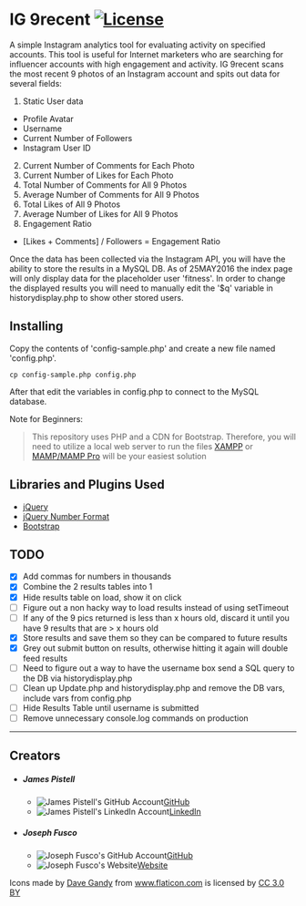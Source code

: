 # IG 9recent [![License](https://img.shields.io/badge/license-GPL--2.0%2B-green.svg)](http://www.gnu.org/licenses/gpl-2.0.html)

A simple Instagram analytics tool for evaluating activity on specified accounts. This tool is useful for Internet marketers who are searching for influencer accounts with high engagement and activity. IG 9recent scans the most recent 9 photos of an Instagram account and spits out data for several fields:

1. Static User data
  * Profile Avatar
  * Username
  * Current Number of Followers
  * Instagram User ID
2. Current Number of Comments for Each Photo
3. Current Number of Likes for Each Photo
4. Total Number of Comments for All 9 Photos
5. Average Number of Comments for All 9 Photos
6. Total Likes of All 9 Photos
7. Average Number of Likes for All 9 Photos
8. Engagement Ratio
  * [Likes + Comments] / Followers = Engagement Ratio

Once the data has been collected via the Instagram API, you will have the ability to store the results in a MySQL DB. As of 25MAY2016 the index page will only display data for the placeholder user 'fitness'. In order to change the displayed results you will need to manually edit the '$q' variable in historydisplay.php to show other stored users.

## Installing
Copy the contents of 'config-sample.php' and create a new file named 'config.php'.

```
cp config-sample.php config.php
```

After that edit the variables in config.php to connect to the MySQL database.

Note for Beginners:
>This repository uses PHP and a CDN for Bootstrap.
>Therefore, you will need to utilize a local web server to run the files
>[XAMPP](https://www.apachefriends.org/) or [MAMP/MAMP Pro](https://www.mamp.info/en/) will be your easiest solution  

## Libraries and Plugins Used

+ [jQuery](http://jquery.com)
+ [jQuery Number Format](https://www.customd.com/articles/14/jquery-number-format-redux)
+ [Bootstrap](http://getbootstrap.com)


## TODO
- [x] Add commas for numbers in thousands
- [x] Combine the 2 results tables into 1
- [x] Hide results table on load, show it on click
- [ ] Figure out a non hacky way to load results instead of using setTimeout
- [ ] If any of the 9 pics returned is less than x hours old, discard it until you have 9 results that are > x hours old
- [x] Store results and save them so they can be compared to future results
- [x] Grey out submit button on results, otherwise hitting it again will double feed results
- [ ] Need to figure out a way to have the username box send a SQL query to the DB via historydisplay.php
- [ ] Clean up Update.php and historydisplay.php and remove the DB vars, include vars from config.php
- [ ] Hide Results Table until username is submitted
- [ ] Remove unnecessary console.log commands on production

---
## Creators

+ ##### James Pistell
  * ![James Pistell's GitHub Account](http://i.imgur.com/Myo5q9q.png "James Pistells GitHub Account")[GitHub](https://github.com/pistell)  
  * ![James Pistell's LinkedIn Account](http://i.imgur.com/Oq9lKwx.png "James Pistells LinkedIn Account")[LinkedIn](https://www.linkedin.com/in/jamespistell)

+ ##### Joseph Fusco
  * ![Joseph Fusco's GitHub Account](http://i.imgur.com/Myo5q9q.png "Joseph Fucsos GitHub Account")[GitHub](https://github.com/josephfusco) 
  * ![Joseph Fusco's Website](http://i.imgur.com/HBak7o7.png "Joseph Fucsos Website")[Website](http://josephfus.co/)



<div>Icons made by <a href="http://www.flaticon.com/authors/dave-gandy" title="Dave Gandy">Dave Gandy</a> from <a href="http://www.flaticon.com" title="Flaticon">www.flaticon.com</a> is licensed by <a href="http://creativecommons.org/licenses/by/3.0/" title="Creative Commons BY 3.0" target="_blank">CC 3.0 BY</a></div>
